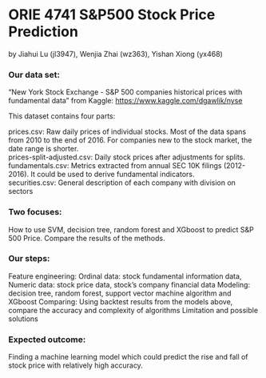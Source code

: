 # ORIE 4741 S&P500 Stock Price Prediction
by Jiahui Lu (jl3947), Wenjia Zhai (wz363), Yishan Xiong (yx468)

### Our data set:
“New York Stock Exchange - S&P 500 companies historical prices with fundamental data” from Kaggle: https://www.kaggle.com/dgawlik/nyse

This dataset contains four parts:  

prices.csv: Raw daily prices of individual stocks. Most of the data spans from 2010 to the end of 2016. For companies new to the stock market, the date range is shorter.  
prices-split-adjusted.csv: Daily stock prices after adjustments for splits.  
fundamentals.csv: Metrics extracted from annual SEC 10K filings (2012-2016). It could be used to derive fundamental indicators.  
securities.csv: General description of each company with division on sectors  

### Two focuses: 

How to use SVM, decision tree, random forest and XGboost to predict S&P 500 Price.
Compare the results of the methods.

### Our steps: 

Feature engineering: Ordinal data: stock fundamental information data, Numeric data: stock price data, stock’s company financial data
Modeling: decision tree, random forest, support vector machine algorithm and XGboost
Comparing: Using backtest results from the models above, compare the accuracy and complexity of algorithms 
Limitation and possible solutions

### Expected outcome:
Finding a machine learning model which could predict the rise and fall of stock price  with relatively high accuracy.

